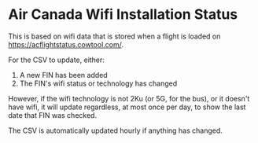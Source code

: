 # Air Canada Wifi Installation Status

This is based on wifi data that is stored when a flight is loaded on https://acflightstatus.cowtool.com/.

For the CSV to update, either:
1. A new FIN has been added
2. The FIN's wifi status or technology has changed

However, if the wifi technology is not 2Ku (or 5G, for the bus), or it doesn't have wifi, it will update regardless, at most once per day, to show the last date that FIN was checked.

The CSV is automatically updated hourly if anything has changed.
